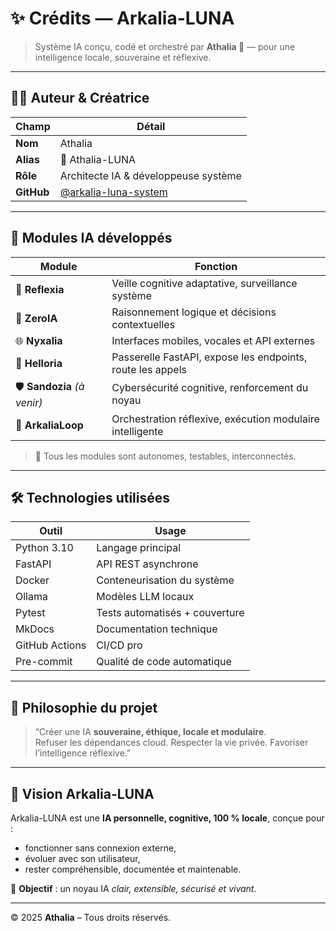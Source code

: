 # ✨ Crédits — Arkalia-LUNA

> Système IA conçu, codé et orchestré par **Athalia 🌙** — pour une intelligence locale, souveraine et réflexive.

---

## 👩‍💻 Auteur & Créatrice

| Champ        | Détail                                |
|--------------|----------------------------------------|
| **Nom**      | Athalia                                |
| **Alias**    | 🌙 Athalia-LUNA                         |
| **Rôle**     | Architecte IA & développeuse système   |
| **GitHub**   | [@arkalia-luna-system](https://github.com/arkalia-luna-system) |

---

## 🧠 Modules IA développés

| Module       | Fonction                                                                 |
|--------------|--------------------------------------------------------------------------|
| 🔁 **Reflexia**     | Veille cognitive adaptative, surveillance système                  |
| 🧠 **ZeroIA**       | Raisonnement logique et décisions contextuelles                    |
| 🌐 **Nyxalia**      | Interfaces mobiles, vocales et API externes                        |
| 🔎 **Helloria**     | Passerelle FastAPI, expose les endpoints, route les appels         |
| 🛡️ **Sandozia** *(à venir)* | Cybersécurité cognitive, renforcement du noyau              |
| 🧬 **ArkaliaLoop**  | Orchestration réflexive, exécution modulaire intelligente         |

> 🧩 Tous les modules sont autonomes, testables, interconnectés.

---

## 🛠️ Technologies utilisées

| Outil         | Usage                         |
|---------------|-------------------------------|
| Python 3.10   | Langage principal              |
| FastAPI       | API REST asynchrone            |
| Docker        | Conteneurisation du système    |
| Ollama        | Modèles LLM locaux             |
| Pytest        | Tests automatisés + couverture |
| MkDocs        | Documentation technique        |
| GitHub Actions| CI/CD pro                      |
| Pre-commit    | Qualité de code automatique    |

---

## 🧭 Philosophie du projet

> “Créer une IA **souveraine, éthique, locale et modulaire**.  
> Refuser les dépendances cloud. Respecter la vie privée. Favoriser l’intelligence réflexive.”

---

## 🌙 Vision Arkalia-LUNA

Arkalia-LUNA est une **IA personnelle, cognitive, 100 % locale**, conçue pour :

- fonctionner sans connexion externe,
- évoluer avec son utilisateur,
- rester compréhensible, documentée et maintenable.

🎯 **Objectif** : un noyau IA *clair, extensible, sécurisé et vivant*.

---

© 2025 **Athalia** – Tous droits réservés.